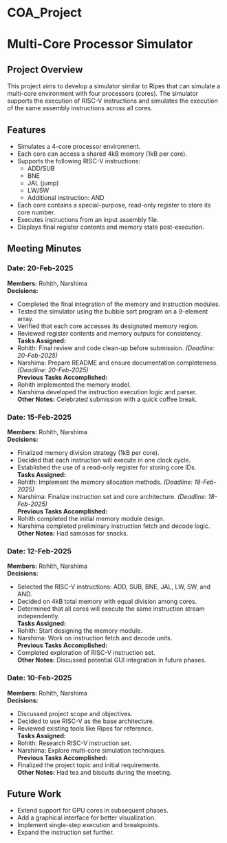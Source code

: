 # COA_Project
 
# Multi-Core Processor Simulator

## Project Overview
This project aims to develop a simulator similar to Ripes that can simulate a multi-core environment with four processors (cores). The simulator supports the execution of RISC-V instructions and simulates the execution of the same assembly instructions across all cores.

## Features
- Simulates a 4-core processor environment.
- Each core can access a shared 4kB memory (1kB per core).
- Supports the following RISC-V instructions:
  - ADD/SUB  
  - BNE  
  - JAL (jump)  
  - LW/SW  
  - Additional instruction: AND  
- Each core contains a special-purpose, read-only register to store its core number.
- Executes instructions from an input assembly file.
- Displays final register contents and memory state post-execution.

## Meeting Minutes
### Date: 20-Feb-2025  
**Members:** Rohith, Narshima  
**Decisions:**  
- Completed the final integration of the memory and instruction modules.  
- Tested the simulator using the bubble sort program on a 9-element array.  
- Verified that each core accesses its designated memory region.  
- Reviewed register contents and memory outputs for consistency.  
**Tasks Assigned:**  
- Rohith: Final review and code clean-up before submission. *(Deadline: 20-Feb-2025)*  
- Narshima: Prepare README and ensure documentation completeness. *(Deadline: 20-Feb-2025)*  
**Previous Tasks Accomplished:**  
- Rohith implemented the memory model.  
- Narshima developed the instruction execution logic and parser.  
**Other Notes:** Celebrated submission with a quick coffee break.
### Date: 15-Feb-2025  
**Members:** Rohith, Narshima  
**Decisions:**  
- Finalized memory division strategy (1kB per core).  
- Decided that each instruction will execute in one clock cycle.  
- Established the use of a read-only register for storing core IDs.  
**Tasks Assigned:**  
- Rohith: Implement the memory allocation methods. *(Deadline: 18-Feb-2025)*  
- Narshima: Finalize instruction set and core architecture. *(Deadline: 18-Feb-2025)*  
**Previous Tasks Accomplished:**  
- Rohith completed the initial memory module design.  
- Narshima completed preliminary instruction fetch and decode logic.  
**Other Notes:** Had samosas for snacks.
### Date: 12-Feb-2025  
**Members:** Rohith, Narshima  
**Decisions:**  
- Selected the RISC-V instructions: ADD, SUB, BNE, JAL, LW, SW, and AND.  
- Decided on 4kB total memory with equal division among cores.  
- Determined that all cores will execute the same instruction stream independently.  
**Tasks Assigned:**  
- Rohith: Start designing the memory module.  
- Narshima: Work on instruction fetch and decode units.  
**Previous Tasks Accomplished:**  
- Completed exploration of RISC-V instruction set.  
**Other Notes:** Discussed potential GUI integration in future phases.  



### Date: 10-Feb-2025  
**Members:** Rohith, Narshima  
**Decisions:**  
- Discussed project scope and objectives.  
- Decided to use RISC-V as the base architecture.  
- Reviewed existing tools like Ripes for reference.  
**Tasks Assigned:**  
- Rohith: Research RISC-V instruction set.  
- Narshima: Explore multi-core simulation techniques.  
**Previous Tasks Accomplished:**  
- Finalized the project topic and initial requirements.  
**Other Notes:** Had tea and biscuits during the meeting.
  








## Future Work
- Extend support for GPU cores in subsequent phases.  
- Add a graphical interface for better visualization.  
- Implement single-step execution and breakpoints.  
- Expand the instruction set further.  




